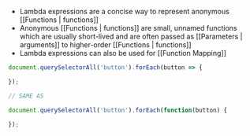 - Lambda expressions are a concise way to represent anonymous [[Functions | functions]]
- Anonymous [[Functions | functions]] are small, unnamed functions which are usually short-lived and are often passed as [[Parameters | arguments]] to higher-order [[Functions | functions]]
- Lambda expressions can also be used for [[Function Mapping]]

```javascript
document.querySelectorAll('button').forEach(button => {

});

// SAME AS

document.querySelectorAll('button').forEach(function(button) {

});
```